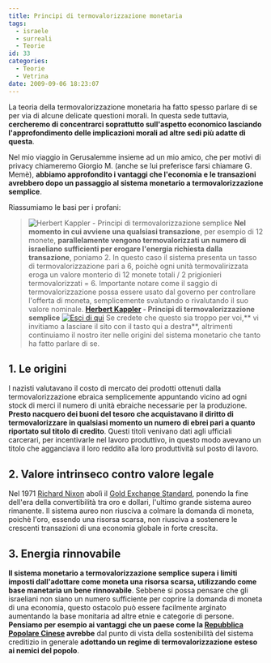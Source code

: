 ```yaml
---
title: Principi di termovalorizzazione monetaria
tags:
  - israele
  - surreali
  - Teorie
id: 33
categories:
  - Teorie
  - Vetrina
date: 2009-09-06 18:23:07
---
```


La teoria della termovalorizzazione monetaria ha fatto spesso parlare di se per via di alcune delicate questioni morali.
In questa sede tuttavia, **cercheremo di concentrarci soprattutto sull'aspetto economico lasciando l'approfondimento delle implicazioni morali ad altre sedi più adatte di questa**.

Nel mio viaggio in Gerusalemme insieme ad un mio amico, che per motivi di privacy chiameremo Giorgio M. (anche se lui preferisce farsi chiamare G. Memè), **abbiamo approfondito i vantaggi che l'economia e le transazioni avrebbero dopo un passaggio al sistema monetario a termovalorizzazione semplice**.

Riassumiamo le basi per i profani:
> ![Herbert Kappler - Principi di termovalorizzazione semplice](/uploads/2009/09/wishyouwerehere.jpg "Principi di termovalorizzazione semplice")
**Nel momento in cui avviene una qualsiasi transazione**, per esempio di 12 monete, **parallelamente vengono termovalorizzati un numero di israeliano sufficienti per erogare l'energia richiesta dalla transazione**, poniamo 2\. 
> In questo caso il sistema presenta un tasso di termovalorizzazione pari a 6, poichè ogni unità termovalirizzata eroga un valore monterio di 12 monete totali / 2 prigionieri termovalorizzati = 6.
> Importante notare come il saggio di termovalorizzazione possa essere usato dal governo per controllare l'offerta di moneta, semplicemente svalutando o rivalutando il suo valore nominale.
> **[Herbert Kappler](http://it.wikipedia.org/wiki/Herbert_Kappler) - Principi di termovalorizzazione semplice**
[![Esci di qui](/uploads/2009/09/escidiqui.png "Esci di qui")](http://www.mormoni.com/)
Se credete che questo sia troppo per voi,** vi invitiamo a lasciare il sito con il tasto qui a destra**, altrimenti continuiamo il nostro iter nelle origini del sistema monetario che tanto ha fatto parlare di se.


## 1\. Le origini

I nazisti valutavano il costo di mercato dei prodotti ottenuti dalla termovalorizzazione ebraica semplicemente appuntando vicino ad ogni stock di merci il numero di unità ebraiche necessarie per la produzione.
**Presto nacquero dei buoni del tesoro che acquistavano il diritto di termovalorizzare in qualsiasi momento un numero di ebrei pari a quanto riportato sul titolo di credito**.
Questi titoli venivano dati agli ufficiali carcerari, per incentivarle nel lavoro produttivo, in questo modo avevano un titolo che agganciava il loro reddito alla loro produttività sul posto di lavoro.

## 2\. Valore intrinseco contro valore legale

Nel 1971 [Richard Nixon](http://it.wikipedia.org/wiki/Richard_Nixon) abolì il [Gold Exchange Standard](http://it.wikipedia.org/wiki/Sistema_aureo), ponendo la fine dell'era della convertibilità tra oro e dollari, l'ultimo grande sistema aureo rimanente. Il sistema aureo non riusciva a colmare la domanda di moneta, poichè l'oro, essendo una risorsa scarsa, non riusciva a sostenere le crescenti transazioni di una economia globale in forte crescita.

## 3\. Energia rinnovabile

**Il sistema monetario a termovalorizzazione semplice supera i limiti imposti dall'adottare come moneta una risorsa scarsa, utilizzando come base manetaria un bene rinnovabile**. Sebbene si possa pensare che gli israeliani non siano un numero sufficiente per coprire la domanda di moneta di una economia, questo ostacolo può essere facilmente arginato aumentando la base monitaria ad altre etnie e categorie di persone. **Pensiamo per esempio ai vantaggi che un paese come la [Repubblica Popolare Cinese](http://it.wikipedia.org/wiki/Cina) avrebbe** dal punto di vista della sostenibilità del sistema creditizio in generale **adottando un regime di termovalorizzazione esteso ai nemici del popolo**.